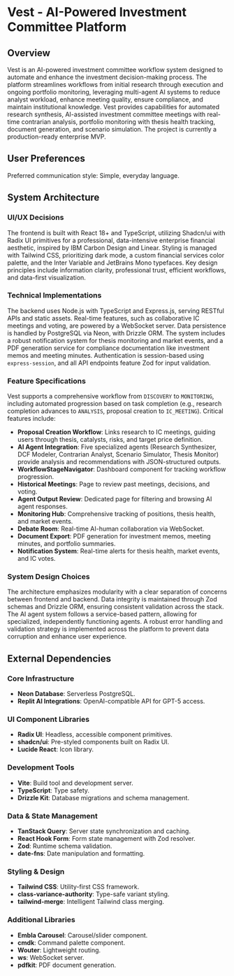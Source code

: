 # Vest - AI-Powered Investment Committee Platform

## Overview

Vest is an AI-powered investment committee workflow system designed to automate and enhance the investment decision-making process. The platform streamlines workflows from initial research through execution and ongoing portfolio monitoring, leveraging multi-agent AI systems to reduce analyst workload, enhance meeting quality, ensure compliance, and maintain institutional knowledge. Vest provides capabilities for automated research synthesis, AI-assisted investment committee meetings with real-time contrarian analysis, portfolio monitoring with thesis health tracking, document generation, and scenario simulation. The project is currently a production-ready enterprise MVP.

## User Preferences

Preferred communication style: Simple, everyday language.

## System Architecture

### UI/UX Decisions

The frontend is built with React 18+ and TypeScript, utilizing Shadcn/ui with Radix UI primitives for a professional, data-intensive enterprise financial aesthetic, inspired by IBM Carbon Design and Linear. Styling is managed with Tailwind CSS, prioritizing dark mode, a custom financial services color palette, and the Inter Variable and JetBrains Mono typefaces. Key design principles include information clarity, professional trust, efficient workflows, and data-first visualization.

### Technical Implementations

The backend uses Node.js with TypeScript and Express.js, serving RESTful APIs and static assets. Real-time features, such as collaborative IC meetings and voting, are powered by a WebSocket server. Data persistence is handled by PostgreSQL via Neon, with Drizzle ORM. The system includes a robust notification system for thesis monitoring and market events, and a PDF generation service for compliance documentation like investment memos and meeting minutes. Authentication is session-based using `express-session`, and all API endpoints feature Zod for input validation.

### Feature Specifications

Vest supports a comprehensive workflow from `DISCOVERY` to `MONITORING`, including automated progression based on task completion (e.g., research completion advances to `ANALYSIS`, proposal creation to `IC_MEETING`). Critical features include:
- **Proposal Creation Workflow**: Links research to IC meetings, guiding users through thesis, catalysts, risks, and target price definition.
- **AI Agent Integration**: Five specialized agents (Research Synthesizer, DCF Modeler, Contrarian Analyst, Scenario Simulator, Thesis Monitor) provide analysis and recommendations with JSON-structured outputs.
- **WorkflowStageNavigator**: Dashboard component for tracking workflow progression.
- **Historical Meetings**: Page to review past meetings, decisions, and voting.
- **Agent Output Review**: Dedicated page for filtering and browsing AI agent responses.
- **Monitoring Hub**: Comprehensive tracking of positions, thesis health, and market events.
- **Debate Room**: Real-time AI-human collaboration via WebSocket.
- **Document Export**: PDF generation for investment memos, meeting minutes, and portfolio summaries.
- **Notification System**: Real-time alerts for thesis health, market events, and IC votes.

### System Design Choices

The architecture emphasizes modularity with a clear separation of concerns between frontend and backend. Data integrity is maintained through Zod schemas and Drizzle ORM, ensuring consistent validation across the stack. The AI agent system follows a service-based pattern, allowing for specialized, independently functioning agents. A robust error handling and validation strategy is implemented across the platform to prevent data corruption and enhance user experience.

## External Dependencies

### Core Infrastructure
- **Neon Database**: Serverless PostgreSQL.
- **Replit AI Integrations**: OpenAI-compatible API for GPT-5 access.

### UI Component Libraries
- **Radix UI**: Headless, accessible component primitives.
- **shadcn/ui**: Pre-styled components built on Radix UI.
- **Lucide React**: Icon library.

### Development Tools
- **Vite**: Build tool and development server.
- **TypeScript**: Type safety.
- **Drizzle Kit**: Database migrations and schema management.

### Data & State Management
- **TanStack Query**: Server state synchronization and caching.
- **React Hook Form**: Form state management with Zod resolver.
- **Zod**: Runtime schema validation.
- **date-fns**: Date manipulation and formatting.

### Styling & Design
- **Tailwind CSS**: Utility-first CSS framework.
- **class-variance-authority**: Type-safe variant styling.
- **tailwind-merge**: Intelligent Tailwind class merging.

### Additional Libraries
- **Embla Carousel**: Carousel/slider component.
- **cmdk**: Command palette component.
- **Wouter**: Lightweight routing.
- **ws**: WebSocket server.
- **pdfkit**: PDF document generation.
